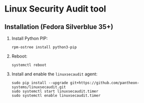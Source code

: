 # Linux Security Audit tool

## Installation (Fedora Silverblue 35+)

1. Install Python PIP:

       rpm-ostree install python3-pip

1. Reboot:

       systemctl reboot

1. Install and enable the `linuxsecaudit` agent:

       sudo pip install --upgrade git+https://github.com/pantheon-systems/linuxsecaudit.git
       sudo systemctl start linuxsecaudit.timer
       sudo systemctl enable linuxsecaudit.timer
